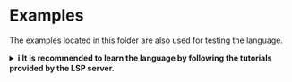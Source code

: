 # Examples

The examples located in this folder are also used for testing the language.

<details>

**<summary>ℹ️ It is recommended to learn the language by following the tutorials provided by the LSP server.</summary>**

![tutorial-demo](https://github.com/inoxlang/inox-vscode/raw/master/assets/docs/tutorial-demo.gif)

</details>